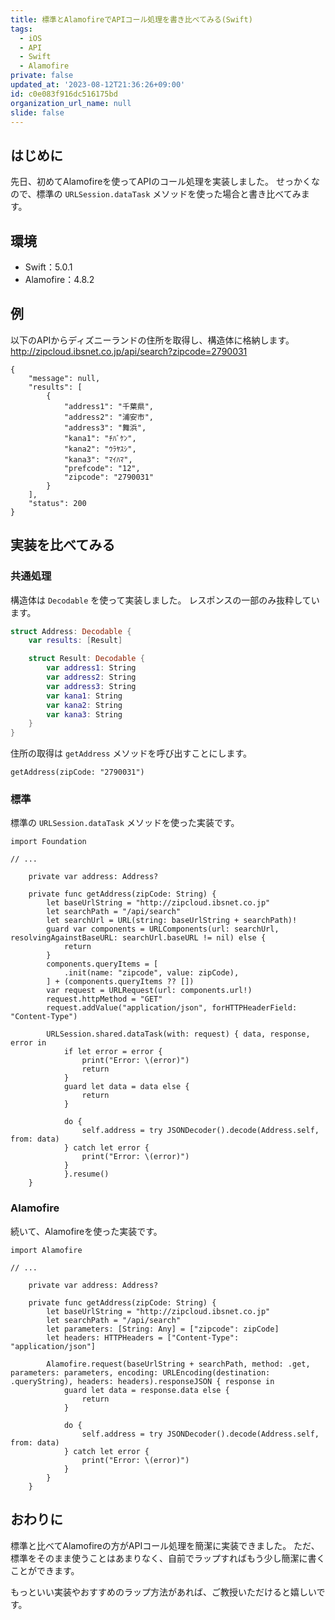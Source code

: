 ```yaml
---
title: 標準とAlamofireでAPIコール処理を書き比べてみる(Swift)
tags:
  - iOS
  - API
  - Swift
  - Alamofire
private: false
updated_at: '2023-08-12T21:36:26+09:00'
id: c0e083f916dc516175bd
organization_url_name: null
slide: false
---
```

## はじめに

先日、初めてAlamofireを使ってAPIのコール処理を実装しました。
せっかくなので、標準の `URLSession.dataTask` メソッドを使った場合と書き比べてみます。

## 環境

- Swift：5.0.1
- Alamofire：4.8.2

## 例

以下のAPIからディズニーランドの住所を取得し、構造体に格納します。
http://zipcloud.ibsnet.co.jp/api/search?zipcode=2790031

```json:レスポンス
{
	"message": null,
	"results": [
		{
			"address1": "千葉県",
			"address2": "浦安市",
			"address3": "舞浜",
			"kana1": "ﾁﾊﾞｹﾝ",
			"kana2": "ｳﾗﾔｽｼ",
			"kana3": "ﾏｲﾊﾏ",
			"prefcode": "12",
			"zipcode": "2790031"
		}
	],
	"status": 200
}
```

## 実装を比べてみる

### 共通処理

構造体は `Decodable` を使って実装しました。
レスポンスの一部のみ抜粋しています。

```swift:Address.swift
struct Address: Decodable {
    var results: [Result]

    struct Result: Decodable {
        var address1: String
        var address2: String
        var address3: String
        var kana1: String
        var kana2: String
        var kana3: String
    }
}
```

住所の取得は `getAddress` メソッドを呼び出すことにします。

```swift:住所の取得
getAddress(zipCode: "2790031")
```

### 標準

標準の `URLSession.dataTask` メソッドを使った実装です。

```swift:
import Foundation

// ...

    private var address: Address?

    private func getAddress(zipCode: String) {
        let baseUrlString = "http://zipcloud.ibsnet.co.jp"
        let searchPath = "/api/search"
        let searchUrl = URL(string: baseUrlString + searchPath)!
        guard var components = URLComponents(url: searchUrl, resolvingAgainstBaseURL: searchUrl.baseURL != nil) else {
            return
        }
        components.queryItems = [
            .init(name: "zipcode", value: zipCode),
        ] + (components.queryItems ?? [])
        var request = URLRequest(url: components.url!)
        request.httpMethod = "GET"
        request.addValue("application/json", forHTTPHeaderField: "Content-Type")

        URLSession.shared.dataTask(with: request) { data, response, error in
            if let error = error {
                print("Error: \(error)")
                return
            }
            guard let data = data else {
                return
            }

            do {
                self.address = try JSONDecoder().decode(Address.self, from: data)
            } catch let error {
                print("Error: \(error)")
            }
            }.resume()
    }
```


### Alamofire

続いて、Alamofireを使った実装です。

```swift:
import Alamofire

// ...

    private var address: Address?

    private func getAddress(zipCode: String) {
        let baseUrlString = "http://zipcloud.ibsnet.co.jp"
        let searchPath = "/api/search"
        let parameters: [String: Any] = ["zipcode": zipCode]
        let headers: HTTPHeaders = ["Content-Type": "application/json"]

        Alamofire.request(baseUrlString + searchPath, method: .get, parameters: parameters, encoding: URLEncoding(destination: .queryString), headers: headers).responseJSON { response in
            guard let data = response.data else {
                return
            }

            do {
                self.address = try JSONDecoder().decode(Address.self, from: data)
            } catch let error {
                print("Error: \(error)")
            }
        }
    }
```

## おわりに

標準と比べてAlamofireの方がAPIコール処理を簡潔に実装できました。
ただ、標準をそのまま使うことはあまりなく、自前でラップすればもう少し簡潔に書くことができます。

もっといい実装やおすすめのラップ方法があれば、ご教授いただけると嬉しいです。
